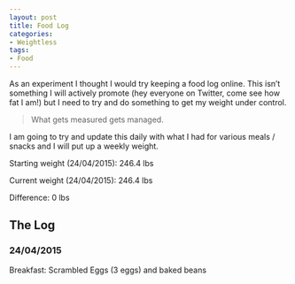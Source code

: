 ```yaml
---
layout: post
title: Food Log
categories:
- Weightless
tags:
- Food
---
```


As an experiment I thought I would try keeping a food log online. This isn’t something I will actively promote (hey everyone on Twitter, come see how fat I am!) but I need to try and do something to get my weight under control.

> What gets measured gets managed.

I am going to try and update this daily with what I had for various meals / snacks and I will put up a weekly weight.

Starting weight (24/04/2015): 246.4 lbs  

Current weight (24/04/2015):  246.4 lbs

Difference: 0 lbs

## The Log

### 24/04/2015

Breakfast: Scrambled Eggs (3 eggs) and baked beans



